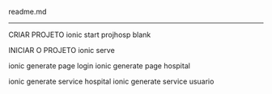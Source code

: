 readme.md
*********

CRIAR PROJETO
ionic start projhosp blank

INICIAR O PROJETO
ionic serve

ionic generate page login
ionic generate page hospital

ionic generate service hospital
ionic generate service usuario
